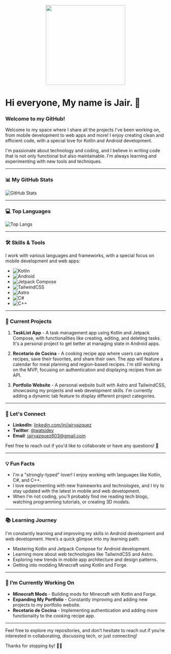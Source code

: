<p align="center">
  <img src="https://lh3.googleusercontent.com/a/ACg8ocIurHHyZHemsugbfTAhIGK_mkbI5gvmFYunVkP-sF115JAilEvq8UJoXELeowFTzj7cXkQ89D9HOLMpbbeSiQBVvjJV8SkS=s288-c-no" width="250">
</p>

# Hi everyone, My name is Jair. 👋

### Welcome to my GitHub!

Welcome to my space where I share all the projects I've been working on, from mobile development to web apps and more! I enjoy creating clean and efficient code, with a special love for Kotlin and Android development.

I'm passionate about technology and coding, and I believe in writing code that is not only functional but also maintainable. I'm always learning and experimenting with new tools and techniques.

---

### 📊 My GitHub Stats

![GitHub Stats](https://github-readme-stats.vercel.app/api?username=watsidev&show_icons=true&theme=radical)

---

### 💻 Top Languages

![Top Langs](https://github-readme-stats.vercel.app/api/top-langs/?username=watsidev&layout=compact&theme=radical)

---

### 🛠️ Skills & Tools

I work with various languages and frameworks, with a special focus on mobile development and web apps:

- ![Kotlin](https://img.shields.io/badge/Kotlin-100%25-blue)
- ![Android](https://img.shields.io/badge/Android-Development-green)
- ![Jetpack Compose](https://img.shields.io/badge/Jetpack_Compose-100%25-orange)
- ![TailwindCSS](https://img.shields.io/badge/TailwindCSS-100%25-purple)
- ![Astro](https://img.shields.io/badge/Astro-100%25-yellow)
- ![C#](https://img.shields.io/badge/C%23-50%25-red)
- ![C++](https://img.shields.io/badge/C%2B%2B-50%25-darkgreen)

---

### 🚀 Current Projects

1. **TaskList App** - A task management app using Kotlin and Jetpack Compose, with functionalities like creating, editing, and deleting tasks. It's a personal project to get better at managing state in Android apps.

2. **Recetario de Cocina** - A cooking recipe app where users can explore recipes, save their favorites, and share their own. The app will feature a calendar for meal planning and region-based recipes. I'm still working on the MVP, focusing on authentication and displaying recipes from an API.

3. **Portfolio Website** - A personal website built with Astro and TailwindCSS, showcasing my projects and web development skills. I'm currently adding a dynamic tab feature to display different project categories.

---

### 📧 Let's Connect

- **LinkedIn**: [linkedin.com/in/jairvazquez](https://www.linkedin.com/in/jairvazquez)
- **Twitter**: [@watsidev](https://twitter.com/watsidev)
- **Email**: [jairvazquez603@gmail.com](mailto:jairvazquez603@gmail.com)

Feel free to reach out if you'd like to collaborate or have any questions! 🚀

---

### 💡 Fun Facts
- I'm a "strongly-typed" lover! I enjoy working with languages like Kotlin, C#, and C++.
- I love experimenting with new frameworks and technologies, and I try to stay updated with the latest in mobile and web development.
- When I’m not coding, you’ll probably find me reading tech blogs, watching programming tutorials, or creating 3D models.

---

### 📚 Learning Journey

I'm constantly learning and improving my skills in Android development and web development. Here’s a quick glimpse into my learning path:

- Mastering Kotlin and Jetpack Compose for Android development.
- Learning more about web technologies like TailwindCSS and Astro.
- Exploring new trends in mobile app architecture and design patterns.
- Getting into modding Minecraft using Kotlin and Forge.

---

### 🔧 I’m Currently Working On

- **Minecraft Mods** - Building mods for Minecraft with Kotlin and Forge.
- **Expanding My Portfolio** - Constantly improving and adding new projects to my portfolio website.
- **Recetario de Cocina** - Implementing authentication and adding more functionality to the cooking recipe app.

---

Feel free to explore my repositories, and don’t hesitate to reach out if you’re interested in collaborating, discussing tech, or just connecting!

Thanks for stopping by! 👨‍💻
